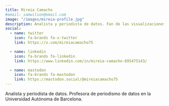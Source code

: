 ```yaml
---
title: Mireia Camacho
#email: samwilson@email.com
image: "/images/mireia-profile.jpg"
description: Analista y periodista de datos. Fan de las visualizaciones. Profesora de periodismo de datos en la Universidad Autónoma de Barcelona.
social:
  - name: twitter
    icon: fa-brands fa-x-twitter
    link: https://x.com/mireiacamacho75

  - name: linkedin
    icon: fa-brands fa-linkedin
    link: https://www.linkedin.com/in/mireia-camacho-695475143/

  - name: mastodon
    icon: fa-brands fa-mastodon
    link: https://mastodon.social/@mireiacamacho75
---
```


Analista y periodista de datos. Profesora de periodismo de datos en la Universidad Autónoma de Barcelona.